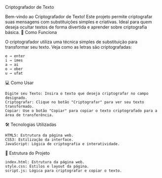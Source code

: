 Criptografador de Texto

Bem-vindo ao Criptografador de Texto! Este projeto permite criptografar suas mensagens com substituições simples e criativas. Ideal para quem deseja ocultar textos de forma divertida e aprender sobre criptografia básica.
🚀 Como Funciona

O criptografador utiliza uma técnica simples de substituição para transformar seu texto. Veja como as letras são criptografadas:

    e → enter
    i → imes
    a → ai
    o → ober
    u → ufat

💻 Como Usar

    Digite seu Texto: Insira o texto que deseja criptografar no campo designado.
    Criptografar: Clique no botão "Criptografar" para ver seu texto transformado.
    Copiar: Use o botão "Copiar" para copiar o texto criptografado para a área de transferência.

🛠 Tecnologias Utilizadas

    HTML5: Estrutura da página web.
    CSS3: Estilização da interface.
    JavaScript: Lógica de criptografia e interatividade.

📂 Estrutura do Projeto

    index.html: Estrutura da página web.
    style.css: Estilos e layout da página.
    script.js: Lógica para criptografar e copiar o texto.
